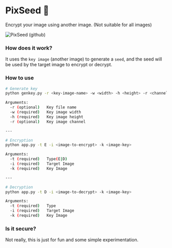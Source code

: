 # PixSeed 🌱

Encrypt your image using another image. (Not suitable for all images)

![PixSeed (github)](https://user-images.githubusercontent.com/40148013/163804800-3156c810-dbb4-4af0-80a2-7f697f529862.png)

### How does it work?

It uses the `key image` (another image) to generate a `seed`, and the seed will be used by the target image to encrypt or decrypt.

### How to use

```sh
# Generate key
python genkey.py -r <key-image-name> -w <width> -h <height> -r <channel>

Arguments:
  -r (optional)   Key file name
  -w (required)   Key image width
  -h (required)   Key image height
  -r (optional)   Key image channel

---

# Encryption
python app.py -t E -i <image-to-encrypt> -k <image-key>

Arguments:
  -t (required)   Type(E|D)
  -i (required)   Target Image
  -k (required)   Key Image

---

# Decryption
python app.py -t D -i <image-to-decrypt> -k <image-key>

Arguments:
  -t (required)   Type
  -i (required)   Target Image
  -k (required)   Key Image
```

### Is it secure?

Not really, this is just for fun and some simple experimentation.

